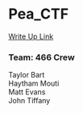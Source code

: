 # Pea_CTF
[Write Up Link](https://github.com/tbart27/Pea_CTF/blob/main/README.md)

### Team: 466 Crew
Taylor Bart<br>
Haytham Mouti<br>
Matt Evans<br>
John Tiffany<br>
<br>

